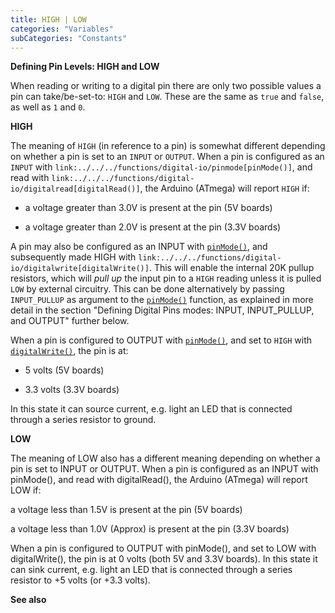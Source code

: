 ```yaml
---
title: HIGH | LOW
categories: "Variables"
subCategories: "Constants"
---
```


**Defining Pin Levels: HIGH and LOW**

When reading or writing to a digital pin there are only two possible
values a pin can take/be-set-to: `HIGH` and `LOW`. These are the same as
`true` and `false`, as well as `1` and `0`.

**HIGH**

The meaning of `HIGH` (in reference to a pin) is somewhat different
depending on whether a pin is set to an `INPUT` or `OUTPUT`. When a pin
is configured as an `INPUT` with
`link:../../../functions/digital-io/pinmode[pinMode()]`, and read with
`link:../../../functions/digital-io/digitalread[digitalRead()]`, the
Arduino (ATmega) will report `HIGH` if:

-   a voltage greater than 3.0V is present at the pin (5V boards)

-   a voltage greater than 2.0V is present at the pin (3.3V boards)

A pin may also be configured as an INPUT with
[`pinMode()`](../../../functions/digital-io/pinmode), and subsequently
made HIGH with
`link:../../../functions/digital-io/digitalwrite[digitalWrite()]`. This
will enable the internal 20K pullup resistors, which will *pull up* the
input pin to a `HIGH` reading unless it is pulled `LOW` by external
circuitry. This can be done alternatively by passing `INPUT_PULLUP` as
argument to the [`pinMode()`](../../../functions/digital-io/pinmode)
function, as explained in more detail in the section "Defining Digital
Pins modes: INPUT, INPUT\_PULLUP, and OUTPUT" further below.

When a pin is configured to OUTPUT with
[`pinMode()`](../../../functions/digital-io/pinmode), and set to `HIGH`
with [`digitalWrite()`](../../../functions/digital-io/digitalwrite), the
pin is at:

-   5 volts (5V boards)

-   3.3 volts (3.3V boards)

In this state it can source current, e.g. light an LED that is connected
through a series resistor to ground.

**LOW**

The meaning of LOW also has a different meaning depending on whether a
pin is set to INPUT or OUTPUT. When a pin is configured as an INPUT with
pinMode(), and read with digitalRead(), the Arduino (ATmega) will report
LOW if:

a voltage less than 1.5V is present at the pin (5V boards)

a voltage less than 1.0V (Approx) is present at the pin (3.3V boards)

When a pin is configured to OUTPUT with pinMode(), and set to LOW with
digitalWrite(), the pin is at 0 volts (both 5V and 3.3V boards). In this
state it can sink current, e.g. light an LED that is connected through a
series resistor to +5 volts (or +3.3 volts).

**See also**

